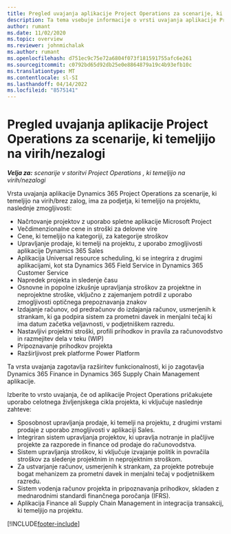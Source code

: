 ```yaml
---
title: Pregled uvajanja aplikacije Project Operations za scenarije, ki temeljijo na virih/nezalogi
description: Ta tema vsebuje informacije o vrsti uvajanja aplikacije Project Operations za scenarije, ki temeljijo na virih/nezalogi.
author: rumant
ms.date: 11/02/2020
ms.topic: overview
ms.reviewer: johnmichalak
ms.author: rumant
ms.openlocfilehash: d751ec9c75e72a6804f073f181591755afc6e261
ms.sourcegitcommit: c0792bd65d92db25e0e8864879a19c4b93efb10c
ms.translationtype: MT
ms.contentlocale: sl-SI
ms.lasthandoff: 04/14/2022
ms.locfileid: "8575141"
---
```

# <a name="project-operations-for-resourcenon-stocked-based-scenarios-deployment-overview"></a>Pregled uvajanja aplikacije Project Operations za scenarije, ki temeljijo na virih/nezalogi

_**Velja za:** scenarije v storitvi Project Operations , ki temeljijo na virih/nezalogi_

Vrsta uvajanja aplikacije Dynamics 365 Project Operations za scenarije, ki temeljijo na virih/brez zalog, ima za podjetja, ki temeljijo na projektu, naslednje zmogljivosti:

- Načrtovanje projektov z uporabo spletne aplikacije Microsoft Project
- Večdimenzionalne cene in stroški za delovne vire
- Cene, ki temeljijo na kategoriji, za kategorije stroškov
- Upravljanje prodaje, ki temelji na projektu, z uporabo zmogljivosti aplikacije Dynamics 365 Sales
- Aplikacija Universal resource scheduling, ki se integrira z drugimi aplikacijami, kot sta Dynamics 365 Field Service in Dynamics 365 Customer Service
- Napredek projekta in sledenje času
- Osnovne in popolne izkušnje upravljanja stroškov za projektne in neprojektne stroške, vključno z zajemanjem potrdil z uporabo zmogljivosti optičnega prepoznavanja znakov
- Izdajanje računov, od predračunov do izdajanja računov, usmerjenih k strankam, ki ga podpira sistem za prometni davek in menjalni tečaj ki ima datum začetka veljavnosti, v podjetniškem razredu.
- Nastavljivi projektni stroški, profili prihodkov in pravila za računovodstvo in razmejitev dela v teku (WIP)
- Pripoznavanje prihodkov projekta
- Razširljivost prek platforme Power Platform

Ta vrsta uvajanja zagotavlja razširitev funkcionalnosti, ki jo zagotavlja Dynamics 365 Finance in Dynamics 365 Supply Chain Management aplikacije.

Izberite to vrsto uvajanja, če od aplikacije Project Operations pričakujete uporabo celotnega življenjskega cikla projekta, ki vključuje naslednje zahteve:

- Sposobnost upravljanja prodaje, ki temelji na projektu, z drugimi vrstami prodaje z uporabo zmogljivosti v aplikaciji Sales.
- Integriran sistem upravljanja projektov, ki upravlja notranje in plačljive projekte za razporede in finance od prodaje do računovodstva.
- Sistem upravljanja stroškov, ki vključuje izvajanje politik in povračila stroškov za sledenje projektnim in neprojektnim stroškom.
- Za ustvarjanje računov, usmerjenih k strankam, za projekte potrebuje bogat mehanizem za prometni davek in menjalni tečaj v podjetniškem razredu.
- Sistem vodenja računov projekta in pripoznavanja prihodkov, skladen z mednarodnimi standardi finančnega poročanja (IFRS).
- Aplikacija Finance ali Supply Chain Management in integracija transakcij, ki temeljijo na projektu.


[!INCLUDE[footer-include](../includes/footer-banner.md)]